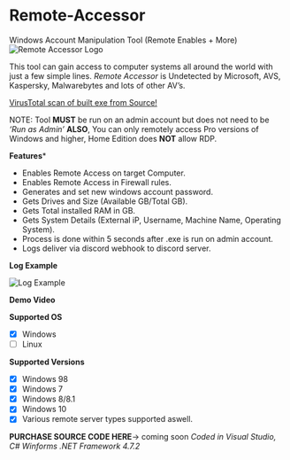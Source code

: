 # Remote-Accessor

Windows Account Manipulation Tool (Remote Enables + More)
![Remote Accessor Logo](https://www.creativefabrica.com/wp-content/uploads/2019/03/Monogram-RA-Logo-Design-by-Greenlines-Studios-580x386.jpg)

This tool can gain access to computer systems all around the world with just a few simple lines.
*Remote Accessor* is Undetected by Microsoft, AVS, Kaspersky, Malwarebytes and lots of other AV’s.

[VirusTotal scan of built exe from Source!](https://www.virustotal.com/gui/file/3a5966a59308b6178875c6bba92d95f47b4de26d5033b6b32ac90c3b6f1b40cd/detection)

NOTE: Tool **MUST** be run on an admin account but does not need to be *‘Run as Admin’*
      **ALSO**, You can only remotely access Pro versions of Windows and higher, Home Edition does **NOT** allow RDP.
	  

**Features***
* Enables Remote Access on target Computer.
* Enables Remote Access in Firewall rules.
* Generates and set new windows account password.
* Gets Drives and Size (Available GB/Total GB).
* Gets Total installed RAM in GB.
* Gets System Details (External iP, Username, Machine Name, Operating System).
* Process is done within 5 seconds after .exe is run on admin account.
* Logs deliver via discord webhook to discord server.

**Log Example**

![Log Example](/images/logo.png)

**Demo Video**


**Supported OS**
- [x] Windows
- [ ] Linux

**Supported Versions**
- [x] Windows 98
- [x] Windows 7
- [x] Windows 8/8.1
- [x] Windows 10
- [x] Various remote server types supported aswell.

**PURCHASE SOURCE CODE HERE**-> coming soon
*Coded in Visual Studio, C# Winforms .NET Framework 4.7.2*
